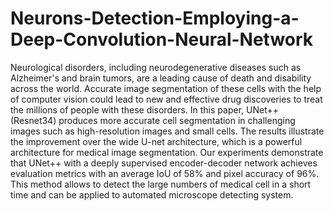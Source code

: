 # Neurons-Detection-Employing-a-Deep-Convolution-Neural-Network
Neurological disorders, including neurodegenerative diseases such as Alzheimer's and brain tumors, are a leading cause of death and disability across the world. Accurate image segmentation of these cells with the help of computer vision could lead to new and effective drug discoveries to treat the millions of people with these disorders. In this paper, UNet++ (Resnet34) produces more accurate cell segmentation in challenging images such as high-resolution images and small cells. The results illustrate the improvement over the wide U-net architecture, which is a powerful architecture for medical image segmentation. Our experiments demonstrate that UNet++ with a deeply supervised encoder-decoder network achieves evaluation metrics with an average IoU of 58% and pixel accuracy of 96%. This method allows to detect the large numbers of medical cell in a short time and can be applied to automated microscope detecting system.
